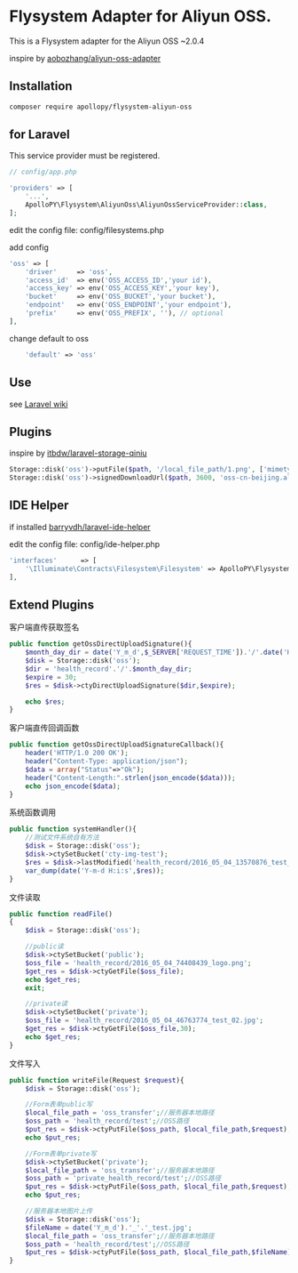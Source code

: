 # Flysystem Adapter for Aliyun OSS.

This is a Flysystem adapter for the Aliyun OSS ~2.0.4

inspire by [aobozhang/aliyun-oss-adapter](https://github.com/aobozhang/aliyun-oss-adapter)

## Installation

```bash
composer require apollopy/flysystem-aliyun-oss
```

## for Laravel

This service provider must be registered.

```php
// config/app.php

'providers' => [
    '...',
    ApolloPY\Flysystem\AliyunOss\AliyunOssServiceProvider::class,
];
```

edit the config file: config/filesystems.php

add config

```php
'oss' => [
    'driver'     => 'oss',
    'access_id'  => env('OSS_ACCESS_ID','your id'),
    'access_key' => env('OSS_ACCESS_KEY','your key'),
    'bucket'     => env('OSS_BUCKET','your bucket'),
    'endpoint'   => env('OSS_ENDPOINT','your endpoint'),
    'prefix'     => env('OSS_PREFIX', ''), // optional
],
```

change default to oss

```php
    'default' => 'oss'
```

## Use

see [Laravel wiki](https://laravel.com/docs/5.1/filesystem)

## Plugins

inspire by [itbdw/laravel-storage-qiniu](https://github.com/itbdw/laravel-storage-qiniu)

```php
Storage::disk('oss')->putFile($path, '/local_file_path/1.png', ['mimetype' => 'image/png']);
Storage::disk('oss')->signedDownloadUrl($path, 3600, 'oss-cn-beijing.aliyuncs.com', true);
```

## IDE Helper

if installed [barryvdh/laravel-ide-helper](https://github.com/barryvdh/laravel-ide-helper)

edit the config file: config/ide-helper.php

```php
'interfaces'      => [
    '\Illuminate\Contracts\Filesystem\Filesystem' => ApolloPY\Flysystem\AliyunOss\FilesystemAdapter::class,
],
```

## Extend Plugins

客户端直传获取签名

```php
public function getOssDirectUploadSignature(){
    $month_day_dir = date('Y_m_d',$_SERVER['REQUEST_TIME']).'/'.date('H',$_SERVER['REQUEST_TIME']).'/';
    $disk = Storage::disk('oss');
    $dir = 'health_record'.'/'.$month_day_dir;
    $expire = 30;
    $res = $disk->ctyDirectUploadSignature($dir,$expire);

    echo $res;
}
```
客户端直传回调函数

```php
public function getOssDirectUploadSignatureCallback(){
    header('HTTP/1.0 200 OK');
    header("Content-Type: application/json");
    $data = array("Status"=>"Ok");
    header("Content-Length:".strlen(json_encode($data)));
    echo json_encode($data);
}
```
系统函数调用

```php
public function systemHandler(){
    //测试文件系统自有方法
    $disk = Storage::disk('oss');
    $disk->ctySetBucket('cty-img-test');
    $res = $disk->lastModified('health_record/2016_05_04_13570876_test_02.jpg');
    var_dump(date('Y-m-d H:i:s',$res));
}
```
文件读取

```php
public function readFile()
{
    $disk = Storage::disk('oss');

    //public读
    $disk->ctySetBucket('public');
    $oss_file = 'health_record/2016_05_04_74408439_logo.png';
    $get_res = $disk->ctyGetFile($oss_file);
    echo $get_res;
    exit;

    //private读
    $disk->ctySetBucket('private');
    $oss_file = 'health_record/2016_05_04_46763774_test_02.jpg';
    $get_res = $disk->ctyGetFile($oss_file,30);
    echo $get_res;
}
```
文件写入

```php
public function writeFile(Request $request){
    $disk = Storage::disk('oss');

    //Form表单public写
    $local_file_path = 'oss_transfer';//服务器本地路径
    $oss_path = 'health_record/test';//OSS路径
    $put_res = $disk->ctyPutFile($oss_path, $local_file_path,$request);
    echo $put_res;

    //Form表单private写
    $disk->ctySetBucket('private');
    $local_file_path = 'oss_transfer';//服务器本地路径
    $oss_path = 'private_health_record/test';//OSS路径
    $put_res = $disk->ctyPutFile($oss_path, $local_file_path,$request);
    echo $put_res;

    //服务器本地图片上传
    $disk = Storage::disk('oss');
    $fileName = date('Y_m_d').'_'.'_test.jpg';
    $local_file_path = 'oss_transfer';//服务器本地路径
    $oss_path = 'health_record/test';//OSS路径
    $put_res = $disk->ctyPutFile($oss_path, $local_file_path,$fileName);
}
```
